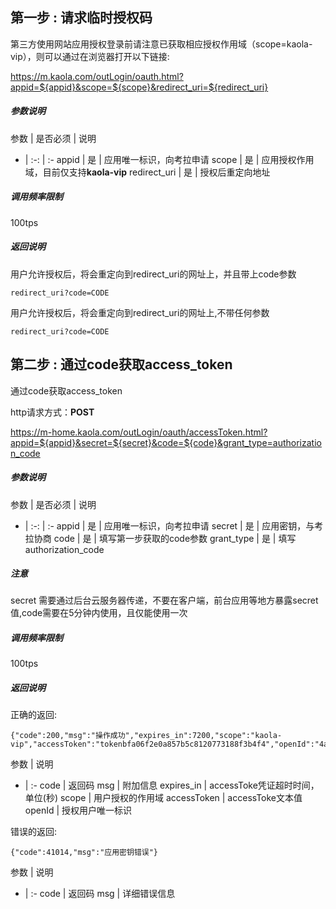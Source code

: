 ## 第一步 : 请求临时授权码

第三方使用网站应用授权登录前请注意已获取相应授权作用域（scope=kaola-vip），则可以通过在浏览器打开以下链接:

<https://m.kaola.com/outLogin/oauth.html?appid=${appid}&scope=${scope}&redirect_uri=${redirect_uri}>

##### 参数说明

参数 | 是否必须 | 说明
- | :-: | :-
appid | 是 | 应用唯一标识，向考拉申请
scope | 是 | 应用授权作用域，目前仅支持**kaola-vip**
redirect_uri | 是 | 授权后重定向地址

##### 调用频率限制
100tps

##### 返回说明

用户允许授权后，将会重定向到redirect_uri的网址上，并且带上code参数
```
redirect_uri?code=CODE
```
用户允许授权后，将会重定向到redirect_uri的网址上,不带任何参数
```
redirect_uri?code=CODE
```

## 第二步 : 通过code获取access_token
通过code获取access_token

http请求方式：**POST**

<https://m-home.kaola.com/outLogin/oauth/accessToken.html?appid=${appid}&secret=${secret}&code=${code}&grant_type=authorization_code>

##### 参数说明

参数 | 是否必须 | 说明
- | :-: | :-
appid | 是 | 应用唯一标识，向考拉申请
secret | 是 | 应用密钥，与考拉协商
code | 是 | 填写第一步获取的code参数
grant_type | 是 | 填写authorization_code

##### 注意
secret 需要通过后台云服务器传递，不要在客户端，前台应用等地方暴露secret值,code需要在5分钟内使用，且仅能使用一次

##### 调用频率限制
100tps

##### 返回说明

正确的返回:
```
{"code":200,"msg":"操作成功","expires_in":7200,"scope":"kaola-vip","accessToken":"tokenbfa06f2e0a857b5c8120773188f3b4f4","openId":"4a9027e191f1e407cc636457195bc1d8"}
```
参数 | 说明
- | :-
code | 返回码
msg | 附加信息
expires_in | accessToke凭证超时时间，单位(秒)
scope | 用户授权的作用域
accessToken | accessToke文本值
openId | 授权用户唯一标识

错误的返回:

```
{"code":41014,"msg":"应用密钥错误"}
```

参数 | 说明
- | :-
code | 返回码
msg | 详细错误信息

